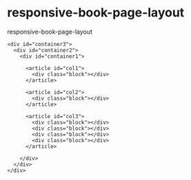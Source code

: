 responsive-book-page-layout
===========================

responsive-book-page-layout


    <div id="container3">
      <div id="container2">
        <div id="container1">

          <article id="col1">
            <div class="block"></div>
          </article>

          <article id="col2">
            <div class="block"></div>
          </article>

          <article id="col3">
            <div class="block"></div>
            <div class="block"></div>
            <div class="block"></div>
            <div class="block"></div>
          </article>

        </div>
      </div>
    </div>
